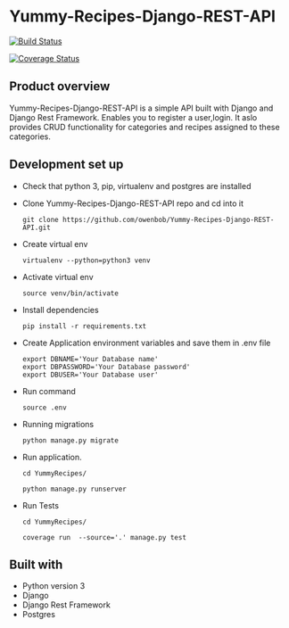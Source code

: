 # Yummy-Recipes-Django-REST-API

[![Build Status](https://travis-ci.org/owenbob/Yummy-Recipes-Django-REST-API.svg?branch=master)](https://travis-ci.org/owenbob/Yummy-Recipes-Django-REST-API)

[![Coverage Status](https://coveralls.io/repos/github/owenbob/Yummy-Recipes-Django-REST-API/badge.svg)](https://coveralls.io/github/owenbob/Yummy-Recipes-Django-REST-API)


## Product overview 
 Yummy-Recipes-Django-REST-API is a simple  API built with  Django and Django Rest Framework.  Enables you to register a user,login. It aslo provides CRUD functionality for categories and recipes assigned to these categories. 

## Development set up
- Check that python 3, pip, virtualenv and postgres are installed

- Clone  Yummy-Recipes-Django-REST-API  repo and cd into it
    ```
    git clone https://github.com/owenbob/Yummy-Recipes-Django-REST-API.git
    ```
- Create virtual env
    ```
    virtualenv --python=python3 venv
    ```
- Activate virtual env
    ```
    source venv/bin/activate
    ```
- Install dependencies
    ```
    pip install -r requirements.txt
    ```
- Create Application environment variables and save them in .env file
    ```
    export DBNAME='Your Database name'
    export DBPASSWORD='Your Database password'
    export DBUSER='Your Database user'
    ```
- Run command
    ```
    source .env
    ```
- Running migrations

     ```
     python manage.py migrate 
    ```
- Run application.
    ```
    cd YummyRecipes/
    ```
    ```
    python manage.py runserver
    ```
- Run Tests
    ```
    cd YummyRecipes/
    ```
    ```
    coverage run  --source='.' manage.py test
    ```

## Built with 
- Python version  3
- Django
- Django Rest Framework
- Postgres